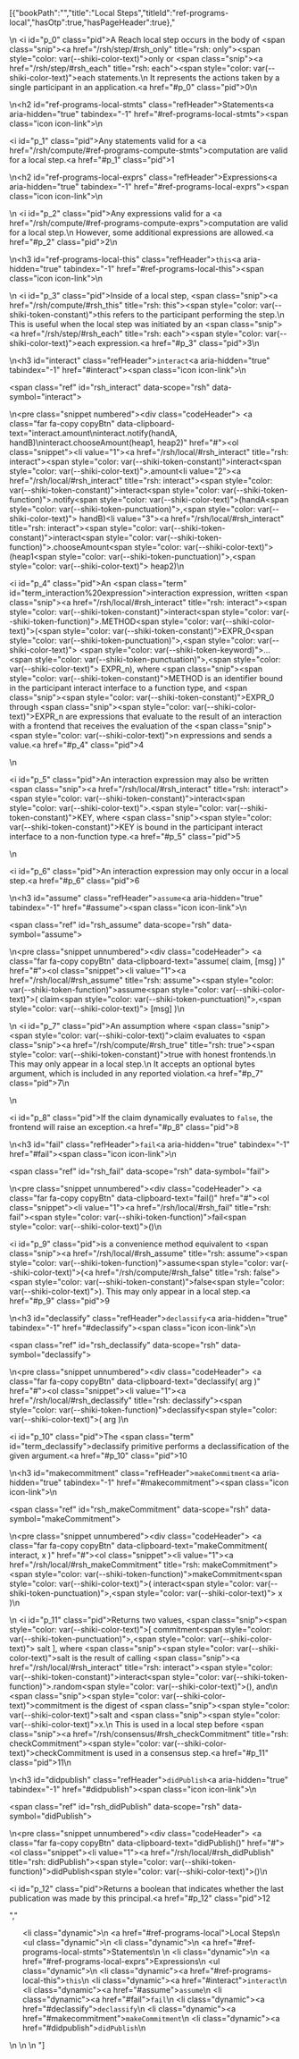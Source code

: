 [{"bookPath":"","title":"Local Steps","titleId":"ref-programs-local","hasOtp":true,"hasPageHeader":true},"<p>\n  <i id=\"p_0\" class=\"pid\"></i>A Reach local step occurs in the body of <span class=\"snip\"><a href=\"/rsh/step/#rsh_only\" title=\"rsh: only\"><span style=\"color: var(--shiki-color-text)\">only</span></a></span> or <span class=\"snip\"><a href=\"/rsh/step/#rsh_each\" title=\"rsh: each\"><span style=\"color: var(--shiki-color-text)\">each</span></a></span> statements.\n  It represents the actions taken by a single participant in an application.<a href=\"#p_0\" class=\"pid\">0</a>\n</p>\n<h2 id=\"ref-programs-local-stmts\" class=\"refHeader\">Statements<a aria-hidden=\"true\" tabindex=\"-1\" href=\"#ref-programs-local-stmts\"><span class=\"icon icon-link\"></span></a></h2>\n<p><i id=\"p_1\" class=\"pid\"></i>Any statements valid for a <a href=\"/rsh/compute/#ref-programs-compute-stmts\">computation</a> are valid for a local step.<a href=\"#p_1\" class=\"pid\">1</a></p>\n<h2 id=\"ref-programs-local-exprs\" class=\"refHeader\">Expressions<a aria-hidden=\"true\" tabindex=\"-1\" href=\"#ref-programs-local-exprs\"><span class=\"icon icon-link\"></span></a></h2>\n<p>\n  <i id=\"p_2\" class=\"pid\"></i>Any expressions valid for a <a href=\"/rsh/compute/#ref-programs-compute-exprs\">computation</a> are valid for a local step.\n  However, some additional expressions are allowed.<a href=\"#p_2\" class=\"pid\">2</a>\n</p>\n<h3 id=\"ref-programs-local-this\" class=\"refHeader\"><code>this</code><a aria-hidden=\"true\" tabindex=\"-1\" href=\"#ref-programs-local-this\"><span class=\"icon icon-link\"></span></a></h3>\n<p>\n  <i id=\"p_3\" class=\"pid\"></i>Inside of a local step, <span class=\"snip\"><a href=\"/rsh/compute/#rsh_this\" title=\"rsh: this\"><span style=\"color: var(--shiki-token-constant)\">this</span></a></span> refers to the participant performing the step.\n  This is useful when the local step was initiated by an <span class=\"snip\"><a href=\"/rsh/step/#rsh_each\" title=\"rsh: each\"><span style=\"color: var(--shiki-color-text)\">each</span></a></span> expression.<a href=\"#p_3\" class=\"pid\">3</a>\n</p>\n<h3 id=\"interact\" class=\"refHeader\"><code>interact</code><a aria-hidden=\"true\" tabindex=\"-1\" href=\"#interact\"><span class=\"icon icon-link\"></span></a></h3>\n<p><span class=\"ref\" id=\"rsh_interact\" data-scope=\"rsh\" data-symbol=\"interact\"></span></p>\n<pre class=\"snippet numbered\"><div class=\"codeHeader\">&nbsp;<a class=\"far fa-copy copyBtn\" data-clipboard-text=\"interact.amount\ninteract.notify(handA, handB)\ninteract.chooseAmount(heap1, heap2)\" href=\"#\"></a></div><ol class=\"snippet\"><li value=\"1\"><a href=\"/rsh/local/#rsh_interact\" title=\"rsh: interact\"><span style=\"color: var(--shiki-token-constant)\">interact</span></a><span style=\"color: var(--shiki-color-text)\">.amount</span></li><li value=\"2\"><a href=\"/rsh/local/#rsh_interact\" title=\"rsh: interact\"><span style=\"color: var(--shiki-token-constant)\">interact</span></a><span style=\"color: var(--shiki-token-function)\">.notify</span><span style=\"color: var(--shiki-color-text)\">(handA</span><span style=\"color: var(--shiki-token-punctuation)\">,</span><span style=\"color: var(--shiki-color-text)\"> handB)</span></li><li value=\"3\"><a href=\"/rsh/local/#rsh_interact\" title=\"rsh: interact\"><span style=\"color: var(--shiki-token-constant)\">interact</span></a><span style=\"color: var(--shiki-token-function)\">.chooseAmount</span><span style=\"color: var(--shiki-color-text)\">(heap1</span><span style=\"color: var(--shiki-token-punctuation)\">,</span><span style=\"color: var(--shiki-color-text)\"> heap2)</span></li></ol></pre>\n<p><i id=\"p_4\" class=\"pid\"></i>An <span class=\"term\" id=\"term_interaction%20expression\">interaction expression</span>, written <span class=\"snip\"><a href=\"/rsh/local/#rsh_interact\" title=\"rsh: interact\"><span style=\"color: var(--shiki-token-constant)\">interact</span></a><span style=\"color: var(--shiki-token-function)\">.METHOD</span><span style=\"color: var(--shiki-color-text)\">(</span><span style=\"color: var(--shiki-token-constant)\">EXPR_0</span><span style=\"color: var(--shiki-token-punctuation)\">,</span><span style=\"color: var(--shiki-color-text)\"> </span><span style=\"color: var(--shiki-token-keyword)\">...</span><span style=\"color: var(--shiki-token-punctuation)\">,</span><span style=\"color: var(--shiki-color-text)\"> EXPR_n)</span></span>, where <span class=\"snip\"><span style=\"color: var(--shiki-token-constant)\">METHOD</span></span> is an identifier bound in the participant interact interface to a function type, and <span class=\"snip\"><span style=\"color: var(--shiki-token-constant)\">EXPR_0</span></span> through <span class=\"snip\"><span style=\"color: var(--shiki-color-text)\">EXPR_n</span></span> are expressions that evaluate to the result of an interaction with a frontend that receives the evaluation of the <span class=\"snip\"><span style=\"color: var(--shiki-color-text)\">n</span></span> expressions and sends a value.<a href=\"#p_4\" class=\"pid\">4</a></p>\n<p><i id=\"p_5\" class=\"pid\"></i>An interaction expression may also be written <span class=\"snip\"><a href=\"/rsh/local/#rsh_interact\" title=\"rsh: interact\"><span style=\"color: var(--shiki-token-constant)\">interact</span></a><span style=\"color: var(--shiki-color-text)\">.</span><span style=\"color: var(--shiki-token-constant)\">KEY</span></span>, where <span class=\"snip\"><span style=\"color: var(--shiki-token-constant)\">KEY</span></span> is bound in the participant interact interface to a non-function type.<a href=\"#p_5\" class=\"pid\">5</a></p>\n<p><i id=\"p_6\" class=\"pid\"></i>An interaction expression may only occur in a local step.<a href=\"#p_6\" class=\"pid\">6</a></p>\n<h3 id=\"assume\" class=\"refHeader\"><code>assume</code><a aria-hidden=\"true\" tabindex=\"-1\" href=\"#assume\"><span class=\"icon icon-link\"></span></a></h3>\n<p><span class=\"ref\" id=\"rsh_assume\" data-scope=\"rsh\" data-symbol=\"assume\"></span></p>\n<pre class=\"snippet unnumbered\"><div class=\"codeHeader\">&nbsp;<a class=\"far fa-copy copyBtn\" data-clipboard-text=\"assume( claim, [msg] )\" href=\"#\"></a></div><ol class=\"snippet\"><li value=\"1\"><a href=\"/rsh/local/#rsh_assume\" title=\"rsh: assume\"><span style=\"color: var(--shiki-token-function)\">assume</span></a><span style=\"color: var(--shiki-color-text)\">( claim</span><span style=\"color: var(--shiki-token-punctuation)\">,</span><span style=\"color: var(--shiki-color-text)\"> [msg] )</span></li></ol></pre>\n<p>\n  <i id=\"p_7\" class=\"pid\"></i>An assumption where <span class=\"snip\"><span style=\"color: var(--shiki-color-text)\">claim</span></span> evaluates to <span class=\"snip\"><a href=\"/rsh/compute/#rsh_true\" title=\"rsh: true\"><span style=\"color: var(--shiki-token-constant)\">true</span></a></span> with honest frontends.\n  This may only appear in a local step.\n  It accepts an optional bytes argument, which is included in any reported violation.<a href=\"#p_7\" class=\"pid\">7</a>\n</p>\n<p><i id=\"p_8\" class=\"pid\"></i>If the claim dynamically evaluates to <code>false</code>, the frontend will raise an exception.<a href=\"#p_8\" class=\"pid\">8</a></p>\n<h3 id=\"fail\" class=\"refHeader\"><code>fail</code><a aria-hidden=\"true\" tabindex=\"-1\" href=\"#fail\"><span class=\"icon icon-link\"></span></a></h3>\n<p><span class=\"ref\" id=\"rsh_fail\" data-scope=\"rsh\" data-symbol=\"fail\"></span></p>\n<pre class=\"snippet unnumbered\"><div class=\"codeHeader\">&nbsp;<a class=\"far fa-copy copyBtn\" data-clipboard-text=\"fail()\" href=\"#\"></a></div><ol class=\"snippet\"><li value=\"1\"><a href=\"/rsh/local/#rsh_fail\" title=\"rsh: fail\"><span style=\"color: var(--shiki-token-function)\">fail</span></a><span style=\"color: var(--shiki-color-text)\">()</span></li></ol></pre>\n<p><i id=\"p_9\" class=\"pid\"></i>is a convenience method equivalent to <span class=\"snip\"><a href=\"/rsh/local/#rsh_assume\" title=\"rsh: assume\"><span style=\"color: var(--shiki-token-function)\">assume</span></a><span style=\"color: var(--shiki-color-text)\">(</span><a href=\"/rsh/compute/#rsh_false\" title=\"rsh: false\"><span style=\"color: var(--shiki-token-constant)\">false</span></a><span style=\"color: var(--shiki-color-text)\">)</span></span>. This may only appear in a local step.<a href=\"#p_9\" class=\"pid\">9</a></p>\n<h3 id=\"declassify\" class=\"refHeader\"><code>declassify</code><a aria-hidden=\"true\" tabindex=\"-1\" href=\"#declassify\"><span class=\"icon icon-link\"></span></a></h3>\n<p><span class=\"ref\" id=\"rsh_declassify\" data-scope=\"rsh\" data-symbol=\"declassify\"></span></p>\n<pre class=\"snippet unnumbered\"><div class=\"codeHeader\">&nbsp;<a class=\"far fa-copy copyBtn\" data-clipboard-text=\"declassify( arg )\" href=\"#\"></a></div><ol class=\"snippet\"><li value=\"1\"><a href=\"/rsh/local/#rsh_declassify\" title=\"rsh: declassify\"><span style=\"color: var(--shiki-token-function)\">declassify</span></a><span style=\"color: var(--shiki-color-text)\">( arg )</span></li></ol></pre>\n<p><i id=\"p_10\" class=\"pid\"></i>The <span class=\"term\" id=\"term_declassify\">declassify</span> primitive performs a declassification of the given argument.<a href=\"#p_10\" class=\"pid\">10</a></p>\n<h3 id=\"makecommitment\" class=\"refHeader\"><code>makeCommitment</code><a aria-hidden=\"true\" tabindex=\"-1\" href=\"#makecommitment\"><span class=\"icon icon-link\"></span></a></h3>\n<p><span class=\"ref\" id=\"rsh_makeCommitment\" data-scope=\"rsh\" data-symbol=\"makeCommitment\"></span></p>\n<pre class=\"snippet unnumbered\"><div class=\"codeHeader\">&nbsp;<a class=\"far fa-copy copyBtn\" data-clipboard-text=\"makeCommitment( interact, x )\" href=\"#\"></a></div><ol class=\"snippet\"><li value=\"1\"><a href=\"/rsh/local/#rsh_makeCommitment\" title=\"rsh: makeCommitment\"><span style=\"color: var(--shiki-token-function)\">makeCommitment</span></a><span style=\"color: var(--shiki-color-text)\">( interact</span><span style=\"color: var(--shiki-token-punctuation)\">,</span><span style=\"color: var(--shiki-color-text)\"> x )</span></li></ol></pre>\n<p>\n  <i id=\"p_11\" class=\"pid\"></i>Returns two values, <span class=\"snip\"><span style=\"color: var(--shiki-color-text)\">[ commitment</span><span style=\"color: var(--shiki-token-punctuation)\">,</span><span style=\"color: var(--shiki-color-text)\"> salt ]</span></span>, where <span class=\"snip\"><span style=\"color: var(--shiki-color-text)\">salt</span></span> is the result of calling <span class=\"snip\"><a href=\"/rsh/local/#rsh_interact\" title=\"rsh: interact\"><span style=\"color: var(--shiki-token-constant)\">interact</span></a><span style=\"color: var(--shiki-token-function)\">.random</span><span style=\"color: var(--shiki-color-text)\">()</span></span>, and\n  <span class=\"snip\"><span style=\"color: var(--shiki-color-text)\">commitment</span></span> is the digest of <span class=\"snip\"><span style=\"color: var(--shiki-color-text)\">salt</span></span> and <span class=\"snip\"><span style=\"color: var(--shiki-color-text)\">x</span></span>.\n  This is used in a local step before <span class=\"snip\"><a href=\"/rsh/consensus/#rsh_checkCommitment\" title=\"rsh: checkCommitment\"><span style=\"color: var(--shiki-color-text)\">checkCommitment</span></a></span> is used in a consensus step.<a href=\"#p_11\" class=\"pid\">11</a>\n</p>\n<h3 id=\"didpublish\" class=\"refHeader\"><code>didPublish</code><a aria-hidden=\"true\" tabindex=\"-1\" href=\"#didpublish\"><span class=\"icon icon-link\"></span></a></h3>\n<p><span class=\"ref\" id=\"rsh_didPublish\" data-scope=\"rsh\" data-symbol=\"didPublish\"></span></p>\n<pre class=\"snippet unnumbered\"><div class=\"codeHeader\">&nbsp;<a class=\"far fa-copy copyBtn\" data-clipboard-text=\"didPublish()\" href=\"#\"></a></div><ol class=\"snippet\"><li value=\"1\"><a href=\"/rsh/local/#rsh_didPublish\" title=\"rsh: didPublish\"><span style=\"color: var(--shiki-token-function)\">didPublish</span></a><span style=\"color: var(--shiki-color-text)\">()</span></li></ol></pre>\n<p><i id=\"p_12\" class=\"pid\"></i>Returns a boolean that indicates whether the last publication was made by this principal.<a href=\"#p_12\" class=\"pid\">12</a></p>","<ul><li class=\"dynamic\">\n    <a href=\"#ref-programs-local\">Local Steps</a>\n    <ul class=\"dynamic\">\n      <li class=\"dynamic\">\n        <a href=\"#ref-programs-local-stmts\">Statements</a>\n      </li>\n      <li class=\"dynamic\">\n        <a href=\"#ref-programs-local-exprs\">Expressions</a>\n        <ul class=\"dynamic\">\n          <li class=\"dynamic\"><a href=\"#ref-programs-local-this\"><code>this</code></a></li>\n          <li class=\"dynamic\"><a href=\"#interact\"><code>interact</code></a></li>\n          <li class=\"dynamic\"><a href=\"#assume\"><code>assume</code></a></li>\n          <li class=\"dynamic\"><a href=\"#fail\"><code>fail</code></a></li>\n          <li class=\"dynamic\"><a href=\"#declassify\"><code>declassify</code></a></li>\n          <li class=\"dynamic\"><a href=\"#makecommitment\"><code>makeCommitment</code></a></li>\n          <li class=\"dynamic\"><a href=\"#didpublish\"><code>didPublish</code></a></li>\n        </ul>\n      </li>\n    </ul>\n  </li></ul>"]